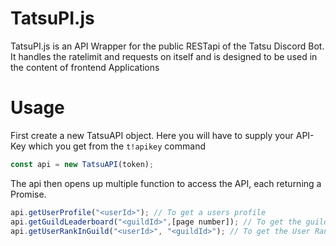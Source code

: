 # TatsuPI.js

TatsuPI.js is an API Wrapper for the public RESTapi of the Tatsu Discord Bot.\
It handles the ratelimit and requests on itself and is designed to be used in the content of frontend Applications

# Usage

First create a new TatsuAPI object. Here you will have to supply your API-Key which you get from the `t!apikey` command
```js
const api = new TatsuAPI(token);
```

The api then opens up multiple function to access the API, each returning a Promise.
```js
api.getUserProfile("<userId>"); // To get a users profile
api.getGuildLeaderboard("<guildId>",[page number]); // To get the guild leaderboard
api.getUserRankInGuild("<userId>", "<guildId>"); // To get the User Rank in a guild
```
